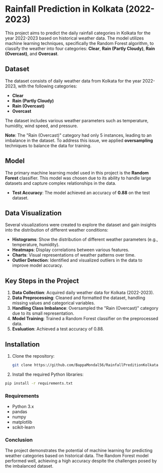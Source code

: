 # Rainfall Prediction in Kolkata (2022-2023)

This project aims to predict the daily rainfall categories in Kolkata for the year 2022-2023 based on historical weather data. The model utilizes machine learning techniques, specifically the Random Forest algorithm, to classify the weather into four categories: **Clear**, **Rain (Partly Cloudy)**, **Rain (Overcast)**, and **Overcast**.

## Dataset

The dataset consists of daily weather data from Kolkata for the year 2022-2023, with the following categories:

- **Clear**
- **Rain (Partly Cloudy)**
- **Rain (Overcast)**
- **Overcast**

The dataset includes various weather parameters such as temperature, humidity, wind speed, and pressure.

**Note**: The "Rain (Overcast)" category had only 5 instances, leading to an imbalance in the dataset. To address this issue, we applied **oversampling** techniques to balance the data for training.

## Model

The primary machine learning model used in this project is the **Random Forest** classifier. This model was chosen due to its ability to handle large datasets and capture complex relationships in the data.

- **Test Accuracy**: The model achieved an accuracy of **0.88** on the test dataset.

## Data Visualization

Several visualizations were created to explore the dataset and gain insights into the distribution of different weather conditions:

- **Histograms**: Show the distribution of different weather parameters (e.g., temperature, humidity).
- **Heatmaps**: Display correlations between various features.
- **Charts**: Visual representations of weather patterns over time.
- **Outlier Detection**: Identified and visualized outliers in the data to improve model accuracy.

## Key Steps in the Project

1. **Data Collection**: Acquired daily weather data for Kolkata (2022-2023).
2. **Data Preprocessing**: Cleaned and formatted the dataset, handling missing values and categorical variables.
3. **Handling Class Imbalance**: Oversampled the "Rain (Overcast)" category due to its small representation.
4. **Model Training**: Trained a Random Forest classifier on the preprocessed data.
5. **Evaluation**: Achieved a test accuracy of 0.88.

## Installation

1. Clone the repository:
   ```bash
   git clone https://github.com/BappaMondal56/RainfallPreditionKolkata.git
2. Install the required Python libraries:
  ```bash
  pip install -r requirements.txt
```
### Requirements
- Python 3.x
- pandas
- numpy
- matplotlib
- scikit-learn
### Conclusion
The project demonstrates the potential of machine learning for predicting weather categories based on historical data. The Random Forest model performed well, achieving a high accuracy despite the challenges posed by the imbalanced dataset.
   
